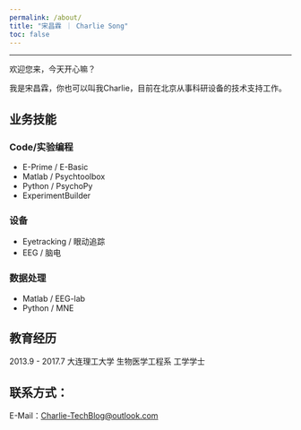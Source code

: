 ```yaml
---
permalink: /about/
title: "宋昌霖 ｜ Charlie Song"
toc: false
---
```


---

欢迎您来，今天开心嘛？

我是宋昌霖，你也可以叫我Charlie，目前在北京从事科研设备的技术支持工作。

## 业务技能

### Code/实验编程

* E-Prime / E-Basic
* Matlab / Psychtoolbox 
* Python / PsychoPy
* ExperimentBuilder

### 设备

* Eyetracking / 眼动追踪
* EEG / 脑电

### 数据处理

* Matlab / EEG-lab
* Python / MNE

## 教育经历

2013.9 - 2017.7 大连理工大学 生物医学工程系 工学学士

## 联系方式：
E-Mail：Charlie-TechBlog@outlook.com
